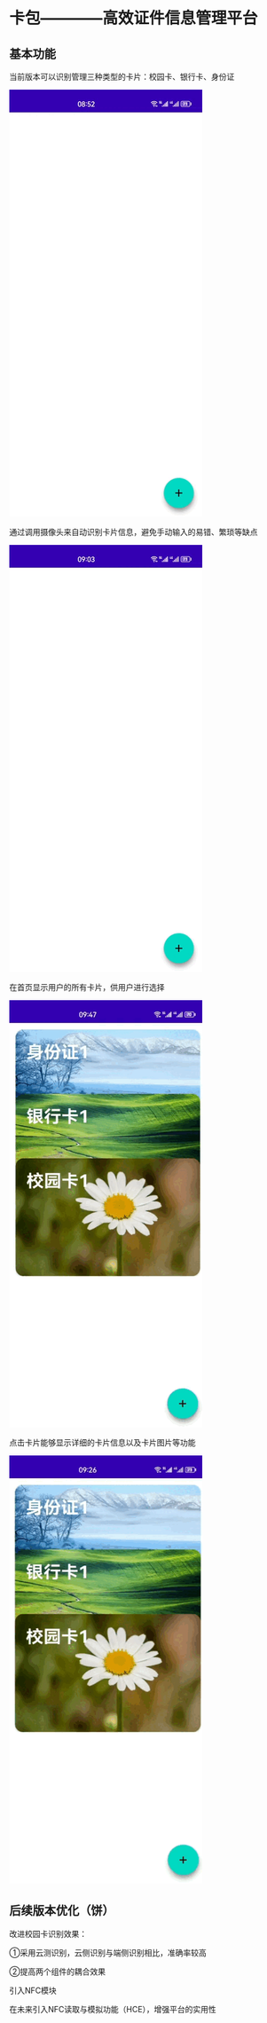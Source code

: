 # 卡包————高效证件信息管理平台

## 基本功能

当前版本可以识别管理三种类型的卡片：校园卡、银行卡、身份证

![image](https://github.com/Cod1ngR1der/ActivityLifeCycle_205801/blob/master/app/src/main/res/drawable/github1.gif)

通过调用摄像头来自动识别卡片信息，避免手动输入的易错、繁琐等缺点

![image](https://github.com/Cod1ngR1der/ActivityLifeCycle_205801/blob/master/app/src/main/res/drawable/github3.gif)

在首页显示用户的所有卡片，供用户进行选择

![image](https://github.com/Cod1ngR1der/ActivityLifeCycle_205801/blob/master/app/src/main/res/drawable/github5.gif)

点击卡片能够显示详细的卡片信息以及卡片图片等功能

![image](https://github.com/Cod1ngR1der/ActivityLifeCycle_205801/blob/master/app/src/main/res/drawable/github4.gif)


## 后续版本优化（饼）
改进校园卡识别效果：

①采用云测识别，云侧识别与端侧识别相比，准确率较高

②提高两个组件的耦合效果

引入NFC模块

在未来引入NFC读取与模拟功能（HCE），增强平台的实用性
